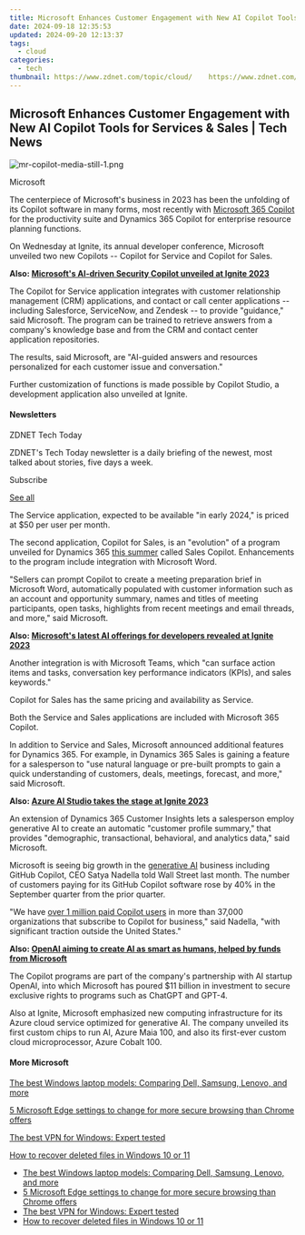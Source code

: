 ```yaml
---
title: Microsoft Enhances Customer Engagement with New AI Copilot Tools for Services & Sales | Tech News
date: 2024-09-18 12:35:53
updated: 2024-09-20 12:13:37
tags:
  - cloud
categories:
  - tech
thumbnail: https://www.zdnet.com/topic/cloud/    https://www.zdnet.com/a/img/resize/366283cac8b2419e9bdd849fd0c49bfe23537f0a/2023/11/15/febafd27-0bde-4cf5-8c89-4bcbc8225287/msaismaller.png?width=170&height=96&fit=crop&format=pjpg&auto=webp
---
```


## Microsoft Enhances Customer Engagement with New AI Copilot Tools for Services & Sales | Tech News

![mr-copilot-media-still-1.png](https://www.zdnet.com/a/img/resize/6513861d0f1eb9e955e572f202103c91bb56ecaa/2023/11/15/81b091f2-efe3-4fff-bc68-d548a4a9b537/mr-copilot-media-still-1.png?auto=webp&width=1280)

Microsoft

The centerpiece of Microsoft's business in 2023 has been the unfolding of its Copilot software in many forms, most recently with [Microsoft 365 Copilot](https://www.zdnet.com/article/what-is-microsoft-copilot-heres-everything-you-need-to-know/) for the productivity suite and Dynamics 365 Copilot for enterprise resource planning functions.

On Wednesday at Ignite, its annual developer conference, Microsoft unveiled two new Copilots -- Copilot for Service and Copilot for Sales.

**Also: [Microsoft's AI-driven Security Copilot unveiled at Ignite 2023](https://www.zdnet.com/article/boosting-cybersecurity-microsofts-ai-driven-security-copilot-unveiled-at-ignite-2023/)**

The Copilot for Service application integrates with customer relationship management (CRM) applications, and contact or call center applications -- including Salesforce, ServiceNow, and Zendesk -- to provide "guidance," said Microsoft. The program can be trained to retrieve answers from a company's knowledge base and from the CRM and contact center application repositories.

The results, said Microsoft, are "AI-guided answers and resources personalized for each customer issue and conversation."

Further customization of functions is made possible by Copilot Studio, a development application also unveiled at Ignite.

#### Newsletters

ZDNET Tech Today

ZDNET's Tech Today newsletter is a daily briefing of the newest, most talked about stories, five days a week.

 Subscribe

[See all](https://www.zdnet.com/newsletters/)

The Service application, expected to be available "in early 2024," is priced at $50 per user per month. 

The second application, Copilot for Sales, is an "evolution" of a program unveiled for Dynamics 365 [this summer](https://www.zdnet.com/article/microsofts-inspire-2023-10-quick-ai-and-partnership-announcements-you-need-to-know/) called Sales Copilot. Enhancements to the program include integration with Microsoft Word. 

"Sellers can prompt Copilot to create a meeting preparation brief in Microsoft Word, automatically populated with customer information such as an account and opportunity summary, names and titles of meeting participants, open tasks, highlights from recent meetings and email threads, and more," said Microsoft. 

**Also: [Microsoft's latest AI offerings for developers revealed at Ignite 2023](https://www.zdnet.com/article/microsofts-latest-ai-offerings-for-developers-revealed-at-ignite-2023/)**

Another integration is with Microsoft Teams, which "can surface action items and tasks, conversation key performance indicators (KPIs), and sales keywords."

Copilot for Sales has the same pricing and availability as Service. 

Both the Service and Sales applications are included with Microsoft 365 Copilot.

In addition to Service and Sales, Microsoft announced additional features for Dynamics 365\. For example, in Dynamics 365 Sales is gaining a feature for a salesperson to "use natural language or pre-built prompts to gain a quick understanding of customers, deals, meetings, forecast, and more," said Microsoft.

**Also: [Azure AI Studio takes the stage at Ignite 2023](https://www.zdnet.com/article/azure-ai-studio-takes-the-stage-at-ignite-2023-unlock-the-potential-of-azure-ai-studios-ai-toolkit/)**

An extension of Dynamics 365 Customer Insights lets a salesperson employ generative AI to create an automatic "customer profile summary," that provides "demographic, transactional, behavioral, and analytics data," said Microsoft. 

Microsoft is seeing big growth in the [generative AI](https://www.zdnet.com/article/what-is-generative-ai-and-why-is-it-so-popular-heres-everything-you-need-to-know/) business including GitHub Copilot, CEO Satya Nadella told Wall Street last month. The number of customers paying for its GitHub Copilot software rose by 40% in the September quarter from the prior quarter.

"We have [over 1 million paid Copilot users](https://www.zdnet.com/article/microsoft-has-over-a-million-paying-github-copilot-users-ceo-nadella/) in more than 37,000 organizations that subscribe to Copilot for business," said Nadella, "with significant traction outside the United States."

**Also: [OpenAI aiming to create AI as smart as humans, helped by funds from Microsoft](https://www.zdnet.com/article/openai-aiming-to-create-ai-as-smart-as-humans-helped-by-funds-from-microsoft/)**

The Copilot programs are part of the company's partnership with AI startup OpenAI, into which Microsoft has poured $11 billion in investment to secure exclusive rights to programs such as ChatGPT and GPT-4\. 

Also at Ignite, Microsoft emphasized new computing infrastructure for its Azure cloud service optimized for generative AI. The company unveiled its first custom chips to run AI, Azure Maia 100, and also its first-ever custom cloud microprocessor, Azure Cobalt 100\. 

#### More Microsoft

[The best Windows laptop models: Comparing Dell, Samsung, Lenovo, and more](https://www.zdnet.com/article/best-windows-laptop/ "The best Windows laptop models: Comparing Dell, Samsung, Lenovo, and more")

[5 Microsoft Edge settings to change for more secure browsing than Chrome offers](https://www.zdnet.com/article/5-microsoft-edge-settings-to-change-for-more-secure-browsing-than-chrome-offers/ "5 Microsoft Edge settings to change for more secure browsing than Chrome offers")

[The best VPN for Windows: Expert tested](https://www.zdnet.com/article/best-vpn-for-windows-pc/ "The best VPN for Windows: Expert tested")

[How to recover deleted files in Windows 10 or 11](https://www.zdnet.com/article/how-to-recover-deleted-files-in-windows-10-or-11/ "How to recover deleted files in Windows 10 or 11")

* [The best Windows laptop models: Comparing Dell, Samsung, Lenovo, and more](https://www.zdnet.com/article/best-windows-laptop/ "The best Windows laptop models: Comparing Dell, Samsung, Lenovo, and more")
* [5 Microsoft Edge settings to change for more secure browsing than Chrome offers](https://www.zdnet.com/article/5-microsoft-edge-settings-to-change-for-more-secure-browsing-than-chrome-offers/ "5 Microsoft Edge settings to change for more secure browsing than Chrome offers")
* [The best VPN for Windows: Expert tested](https://www.zdnet.com/article/best-vpn-for-windows-pc/ "The best VPN for Windows: Expert tested")
* [How to recover deleted files in Windows 10 or 11](https://www.zdnet.com/article/how-to-recover-deleted-files-in-windows-10-or-11/ "How to recover deleted files in Windows 10 or 11")

<ins class="adsbygoogle"
     style="display:block"
     data-ad-format="autorelaxed"
     data-ad-client="ca-pub-7571918770474297"
     data-ad-slot="1223367746"></ins>



<ins class="adsbygoogle"
     style="display:block"
     data-ad-client="ca-pub-7571918770474297"
     data-ad-slot="8358498916"
     data-ad-format="auto"
     data-full-width-responsive="true"></ins>
